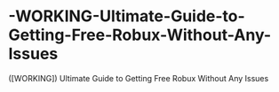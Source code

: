# -WORKING-Ultimate-Guide-to-Getting-Free-Robux-Without-Any-Issues
([WORKING]) Ultimate Guide to Getting Free Robux Without Any Issues
